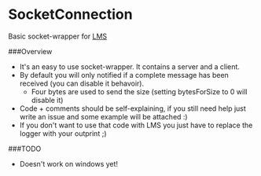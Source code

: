 # SocketConnection

Basic socket-wrapper for [LMS](https://github.com/Phibedy/LMS)

###Overview
 * It's an easy to use socket-wrapper. It contains a server and a client. <br>
 * By default you will only notified if a complete message has been received (you can disable it behavoir).
   * Four bytes are used to send the size (setting bytesForSize to 0 will disable it)
 * Code + comments should be self-explaining, if you still need help just write an issue and some example will be attached :)
 * If you don't want to use that code with LMS you just have to replace the logger with your outprint ;)

###TODO
 * Doesn't work on windows yet!
